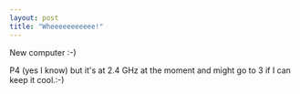 ```yaml
---
layout: post
title: "Wheeeeeeeeeee!"
---
```

New computer :-)

P4 (yes I know) but it's at 2.4 GHz at the moment and might go to 3 if I can
keep it cool.:-)

